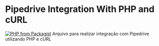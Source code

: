 # Pipedrive Integration With PHP and cURL
[![PHP from Packagist](https://img.shields.io/packagist/php-v/symfony/symfony.svg)]()
Arquivo para realizar integração com Pipedrive utilizando  PHP e cURL
